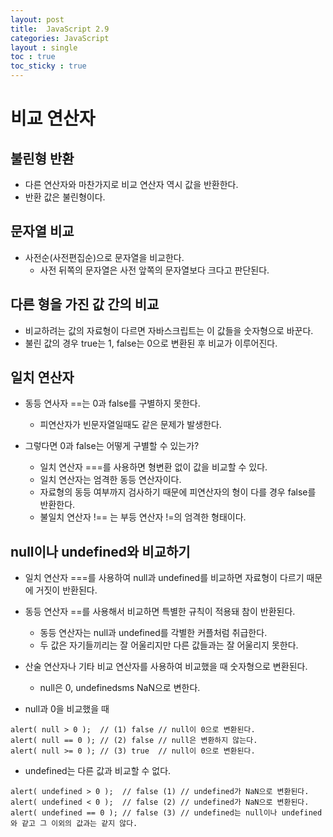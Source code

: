 ```yaml
---
layout: post
title:  JavaScript 2.9
categories: JavaScript
layout : single
toc : true 
toc_sticky : true
---
```


# 비교 연산자



## 불린형 반환

- 다른 연산자와 마찬가지로 비교 연산자 역시 값을 반환한다.
- 반환 값은 불린형이다.



## 문자열 비교

- 사전순(사전편집순)으로 문자열을 비교한다.
  - 사전 뒤쪽의 문자열은 사전 앞쪽의 문자열보다 크다고 판단된다.



## 다른 형을 가진 값 간의 비교

- 비교하려는 값의 자료형이 다르면 자바스크립트는 이 값들을 숫자형으로 바꾼다.
- 불린 값의 경우 true는 1, false는 0으로 변환된 후 비교가 이루어진다.



## 일치 연산자

- 동등 연사자 ==는 0과 false를 구별하지 못한다.
  - 피연산자가 빈문자열일때도 같은 문제가 발생한다.

- 그렇다면 0과 false는 어떻게 구별할 수 있는가?
  - 일치 연산자 ===를 사용하면 형변환 없이 값을 비교할 수 있다.
  - 일치 연산자는 엄격한 동등 연산자이다.
  - 자료형의 동등 여부까지 검사하기 때문에 피연산자의 형이 다를 경우 false를 반환한다.
  - 불일치 연산자 !== 는 부등 연산자 !=의 엄격한 형태이다.



## null이나 undefined와 비교하기

- 일치 연산자 ===를 사용하여 null과 undefined를 비교하면 자료형이 다르기 때문에 거짓이 반환된다.
- 동등 연산자 ==를 사용해서 비교하면 특별한 규칙이 적용돼 참이 반환된다.
  - 동등 연산자는 null과 undefined를 각별한 커플처럼 취급한다.
  - 두 값은 자기들끼리는 잘 어울리지만 다른 값들과는 잘 어울리지 못한다.

- 산술 연산자나 기타 비교 연산자를 사용하여 비교했을 때 숫자형으로 변환된다. 
  - null은 0, undefinedsms NaN으로 변한다.

- null과 0을 비교했을 때

```
alert( null > 0 );  // (1) false // null이 0으로 변환된다.
alert( null == 0 ); // (2) false // null은 변환하지 않는다.
alert( null >= 0 ); // (3) true  // null이 0으로 변환된다.
```

- undefined는 다른 값과 비교할 수 없다.

```
alert( undefined > 0 );  // false (1) // undefined가 NaN으로 변환된다.
alert( undefined < 0 );  // false (2) // undefined가 NaN으로 변환된다.
alert( undefined == 0 ); // false (3) // undefined는 null이나 undefined와 같고 그 이외의 값과는 같지 않다.
```